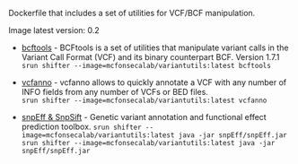Dockerfile that includes a set of utilities for VCF/BCF manipulation.

Image latest version: 0.2 
- [bcftools](https://samtools.github.io/bcftools/) - BCFtools is a set of utilities that manipulate variant calls in the Variant Call Format (VCF) and its binary counterpart BCF. Version 1.7.1
```srun shifter --image=mcfonsecalab/variantutils:latest bcftools```

- [vcfanno](https://github.com/brentp/vcfanno) - vcfanno allows to quickly annotate a VCF with any number of INFO fields from any number of VCFs or BED files.  
```srun shifter --image=mcfonsecalab/variantutils:latest vcfanno```

- [snpEff & SnpSift](http://snpeff.sourceforge.net/) - Genetic variant annotation and functional effect prediction toolbox. 
```srun shifter --image=mcfonsecalab/variantutils:latest java -jar snpEff/snpEff.jar```
```srun shifter --image=mcfonsecalab/variantutils:latest java -jar snpEff/snpEff.jar```
